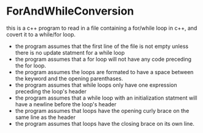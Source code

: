# ForAndWhileConversion
this is a c++ program to read in a file containing a for/while loop in c++, and covert it to a while/for loop. 
- the program assumes that the first line of the file is not empty unless there is no update statment for a while loop
- the program assumes that a for loop will not have any code preceding the for loop.
- the program assumes the loops are formated to have a space between the keyword and the opening parenthases.
- the program assumes that while loops only have one expression preceding the loop's header
- the program assumes that a while loop with an initialization statment will have a newline before the loop's header
- the program assumes that loops have the opening curly brace on the same line as the header
- the program assumes that loops have the closing brace on its own line.
